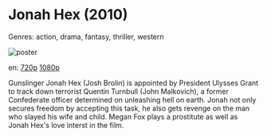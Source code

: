 # Jonah Hex (2010)

Genres: action, drama, fantasy, thriller, western

![poster](http://image.tmdb.org/t/p/w500/fhpl0NYcwQ8oUmur30L0ANOay4L.jpg)

en:
  [720p](magnet:?xt=urn:btih:e922b55aaa0251dddef3516611cfa5384631ab83&dn=Jonah+Hex+%282010%29+720p+BrRip+x264+-+YIFY&tr=udp%3A%2F%2Ftracker.openbittorrent.com%3A80%2Fannounce&tr=udp%3A%2F%2Fglotorrents.pw%3A6969%2Fannounce&tr=udp%3A%2F%2Ftracker.openbittorrent.com%3A80%2Fannounce&tr=udp%3A%2F%2Ftracker.opentrackr.org%3A1337%2Fannounce&tr=udp%3A%2F%2Fzer0day.to%3A1337%2Fannounce&tr=udp%3A%2F%2Ftracker.coppersurfer.tk%3A6969%2Fannounce)
  [1080p](magnet:?xt=urn:btih:26E153886C92A579DFC6F011FC8CA5D03D47B856&tr=udp://glotorrents.pw:6969/announce&tr=udp://tracker.opentrackr.org:1337/announce&tr=udp://torrent.gresille.org:80/announce&tr=udp://tracker.openbittorrent.com:80&tr=udp://tracker.coppersurfer.tk:6969&tr=udp://tracker.leechers-paradise.org:6969&tr=udp://p4p.arenabg.ch:1337&tr=udp://tracker.internetwarriors.net:1337)
  


Gunslinger Jonah Hex (Josh Brolin) is appointed by President Ulysses Grant to track down terrorist Quentin Turnbull (John Malkovich), a former Confederate officer determined on unleashing hell on earth. Jonah not only secures freedom by accepting this task, he also gets revenge on the man who slayed his wife and child. Megan Fox plays a prostitute as well as Jonah Hex's love interst in the film.